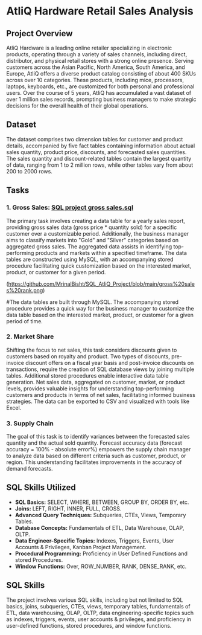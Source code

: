 # AtliQ Hardware Retail Sales Analysis

## Project Overview

AtliQ Hardware is a leading online retailer specializing in electronic products, operating through a variety of sales channels, including direct, distributor, and physical retail stores with a strong online presence. Serving customers across the Asian Pacific, North America, South America, and Europe, AtliQ offers a diverse product catalog consisting of about 400 SKUs across over 10 categories. These products, including mice, processors, laptops, keyboards, etc., are customized for both personal and professional users. Over the course of 5 years, AtliQ has accumulated a vast dataset of over 1 million sales records, prompting business managers to make strategic decisions for the overall health of their global operations.

## Dataset

The dataset comprises two dimension tables for customer and product details, accompanied by five fact tables containing information about actual sales quantity, product price, discounts, and forecasted sales quantities. The sales quantity and discount-related tables contain the largest quantity of data, ranging from 1 to 2 million rows, while other tables vary from about 200 to 2000 rows.

## Tasks

### 1. Gross Sales: [SQL project gross sales.sql](https://github.com/MrinalBisht/SQL_AtliQ_Project/blob/main/SQL%20Project_gross%20sales.sql)

The primary task involves creating a data table for a yearly sales report, providing gross sales data (gross price * quantity sold) for a specific customer over a customizable period. Additionally, the business manager aims to classify markets into "Gold" and "Silver" categories based on aggregated gross sales. The aggregated data assists in identifying top-performing products and markets within a specified timeframe. The data tables are constructed using MySQL, with an accompanying stored procedure facilitating quick customization based on the interested market, product, or customer for a given period.

(https://github.com/MrinalBisht/SQL_AtliQ_Project/blob/main/gross%20sales%20rank.png)

#The data tables are built through MySQL. The accompanying stored procedure provides a quick way for the business manager to customize the data table based on the interested market, product, or customer for a given period of time.

### 2. Market Share

Shifting the focus to net sales, this task considers discounts given to customers based on royalty and product. Two types of discounts, pre-invoice discount offers on a fiscal year basis and post-invoice discounts on transactions, require the creation of SQL database views by joining multiple tables. Additional stored procedures enable interactive data table generation. Net sales data, aggregated on customer, market, or product levels, provides valuable insights for understanding top-performing customers and products in terms of net sales, facilitating informed business strategies. The data can be exported to CSV and visualized with tools like Excel.

### 3. Supply Chain

The goal of this task is to identify variances between the forecasted sales quantity and the actual sold quantity. Forecast accuracy data (forecast accuracy = 100% - absolute error%) empowers the supply chain manager to analyze data based on different criteria such as customer, product, or region. This understanding facilitates improvements in the accuracy of demand forecasts.

## SQL Skills Utilized

- **SQL Basics:** SELECT, WHERE, BETWEEN, GROUP BY, ORDER BY, etc.
- **Joins:** LEFT, RIGHT, INNER, FULL, CROSS.
- **Advanced Query Techniques:** Subqueries, CTEs, Views, Temporary Tables.
- **Database Concepts:** Fundamentals of ETL, Data Warehouse, OLAP, OLTP.
- **Data Engineer-Specific Topics:** Indexes, Triggers, Events, User Accounts & Privileges, Kanban Project Management.
- **Procedural Programming:** Proficiency in User Defined Functions and stored Procedures.
- **Window Functions:** Over, ROW_NUMBER, RANK, DENSE_RANK, etc.

## SQL Skills

The project involves various SQL skills, including but not limited to SQL basics, joins, subqueries, CTEs, views, temporary tables, fundamentals of ETL, data warehousing, OLAP, OLTP, data engineering-specific topics such as indexes, triggers, events, user accounts & privileges, and proficiency in user-defined functions, stored procedures, and window functions.
